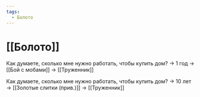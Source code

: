 ```yaml
---
tags:
  - Болото
---
```

# [[Болото]]
Как думаете, сколько мне нужно работать, чтобы купить дом? -> 1 год -> [[Бой с мобами]] -> [[Труженник]]

Как думаете, сколько мне нужно работать, чтобы купить дом? -> 10 лет -> [[Золотые слитки (прив.)]] -> [[Труженник]] 